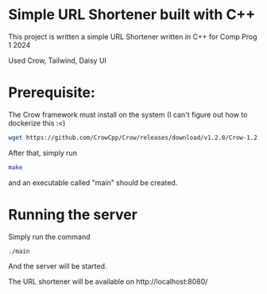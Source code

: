 # Simple URL Shortener built with C++

This project is written a simple URL Shortener written in C++ for Comp Prog 1 2024

Used Crow, Tailwind, Daisy UI


# Prerequisite:
The Crow framework must install on the system (I can't figure out how to dockerize this :<)
```sh
wget https://github.com/CrowCpp/Crow/releases/download/v1.2.0/Crow-1.2.0-Linux.deb && apt install Crow-1.2.0-Linux.deb
```

After that, simply run
```sh
make
```

and an executable called "main" should be created.


# Running the server

Simply run the command
```sh
./main
```

And the server will be started.

The URL shortener will be available on http://localhost:8080/
